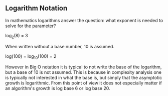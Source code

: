 ## Logarithm Notation

In mathematics logarithms answer the question: what exponent is needed to solve for the parameter?

log<sub>2</sub>(8) = 3

When written without a base number, 10 is assumed.

log(100) = log<sub>10</sub>(100) = 2

However in Big O notation it is typical to not write the base of the logarithm, but a base of 10 is not assumed. This is because in complexity analysis one is typically not interested in what the base is, but simply that the asymptotic growth is logarithmic. From this point of view it does not especially matter if an algorithm's growth is log base 6 or log base 20.
